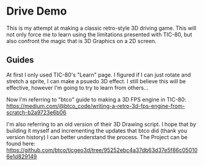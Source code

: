 # Drive Demo #

This is my attempt at making a classic retro-style 3D driving game. This will not only force me to learn using the limitations presented with TIC-80, but also confront the magic that is 3D Graphics on a 2D screen.

## Guides ##

At first I only used TIC-80's "Learn" page. I figured if I can just rotate and stretch a sprite, I can make a psuedo 3D effect. I still believe this will be effective, however I'm going to try to learn from others... 

Now I'm referring to "btco" guide to making a 3D FPS engine in TIC-80: https://medium.com/@btco_code/writing-a-retro-3d-fps-engine-from-scratch-b2a9723e6b06

I'm also referring to an old version of their 3D Drawing script. I hope that by building it myself and incrementing the updates that btco did (thank you version history) I can better understand the process. The Project can be found here: https://github.com/btco/ticgeo3d/tree/95252ebc4a37db63d37e5f86c050106e1d829149

